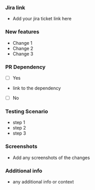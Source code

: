 ### Jira link
- Add your jira ticket link here 

### New features
- Change 1
- Change 2
- Change 3

### PR Dependency 
- [ ] Yes
- link to the dependency 
- [ ] No

### Testing Scenario
- step 1
- step 2
- step 3

### Screenshots
- Add any screenshots of the changes 

### Additional info 
- any additional info or context


